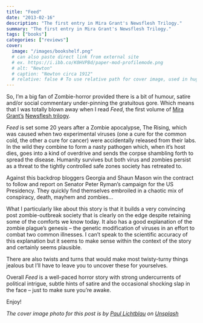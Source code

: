 ```yaml
---
title: "Feed"
date: "2013-02-16"
description: "The first entry in Mira Grant's Newsflesh Trilogy."
summary: "The first entry in Mira Grant's Newsflesh Trilogy."
tags: ["books"]
categories: ["reviews"]
cover:
  image: "/images/bookshelf.png"
  # can also paste direct link from external site
  # ex. https://i.ibb.co/K0HVPBd/paper-mod-profilemode.png
  # alt: "Newton"
  # caption: "Newton circa 1912"
  # relative: false # To use relative path for cover image, used in hugo Page-bundles
---
```


So, I’m a big fan of Zombie-horror provided there is a bit of humour, satire and/or social commentary under-pinning the gratuitous gore. Which means that I was totally blown away when I read *Feed*, the first volume of [Mira Grant’s](http://miragrant.com/) [Newsflesh trilogy](http://miragrant.com/newsflesh.php).

*Feed* is set some 20 years after a Zombie apocalypse, The Rising, which was caused when two experimental viruses (one a cure for the common cold, the other a cure for cancer) were accidentally released from their labs. In the wild they combine to form a nasty pathogen which, when it’s host dies, goes into a kind of overdrive and sends the corpse shambling forth to spread the disease. Humanity survives but both virus and zombies persist as a threat to the tightly controlled safe zones society has retreated to.

Against this backdrop bloggers Georgia and Shaun Mason win the contract to follow and report on Senator Peter Ryman’s campaign for the US Presidency. They quickly find themselves embroiled in a chaotic mix of conspiracy, death, mayhem and zombies…

What I particularly like about this story is that it builds a very convincing post zombie-outbreak society that is clearly on the edge despite retaining some of the comforts we know today. It also has a good explanation of the zombie plague’s genesis – the genetic modification of viruses in an effort to combat two common illnesses. I can’t speak to the scientific accuracy of this explanation but it seems to make sense within the context of the story and certainly seems plausible.

There are also twists and turns that would make most twisty-turny things jealous but I’ll have to leave you to uncover these for yourselves.

Overall *Feed* is a well-paced horror story with strong undercurrents of political intrigue, subtle hints of satire and the occasional shocking slap in the face – just to make sure you’re awake.

Enjoy!

*The cover image photo for this post is by [Paul Lichtblau](https://unsplash.com/@laup?utm_content=creditCopyText&utm_medium=referral&utm_source=unsplash) on [Unsplash](https://unsplash.com/photos/a-book-shelf-filled-with-lots-of-books-dvULgNPJPak?utm_content=creditCopyText&utm_medium=referral&utm_source=unsplash)*
